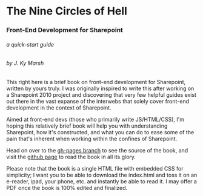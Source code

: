 # The Nine Circles of Hell
### Front-End Development for Sharepoint

###### a quick-start guide
###### by J. Ky Marsh

This right here is a brief book on front-end development for Sharepoint, written by yours truly. I was originally inspired to write this after working on a Sharepoint 2010 project and discovering that very few helpful guides exist out there in the vast expanse of the interwebs that solely cover front-end development in the context of Sharepoint.

Aimed at front-end devs (those who primarily write JS/HTML/CSS), I'm hoping this relatively brief book will help you with understanding Sharepoint, how it's constructed, and what you can do to ease some of the pain that's inherent when working within the confines of Sharepoint.

Head on over to the [gh-pages branch](https://github.com/jkymarsh/theninecirclesofhell/tree/gh-pages) to see the source of the book, and visit the [github page](http://jkymarsh.com/theninecirclesofhell/) to read the book in all its glory.

Please note that the book is a single HTML file with embedded CSS for simplicity; I want you to be able to download the index.html and toss it on an e-reader, ipad, your phone, etc. and instantly be able to read it. I may offer a PDF once the book is 100% edited and finalized.